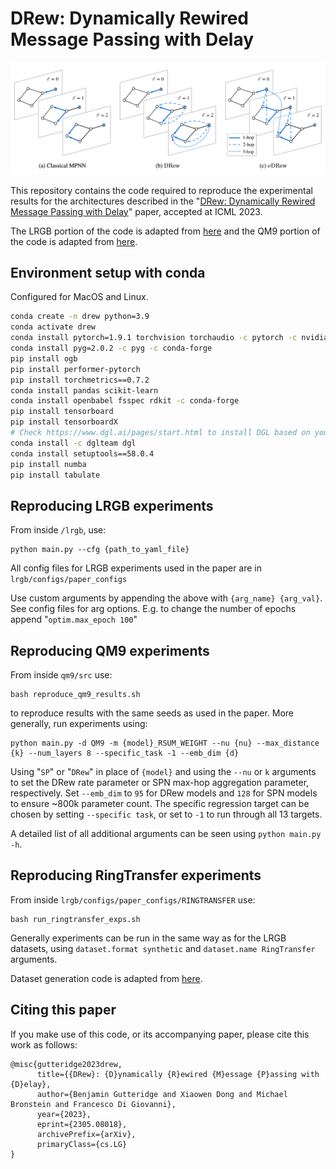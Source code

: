 # DRew: Dynamically Rewired Message Passing with Delay

![alt text](misc/drew_figure.png)

This repository contains the code required to reproduce the experimental results for the architectures described in the "[DRew: Dynamically Rewired Message Passing with Delay](https://arxiv.org/abs/2305.08018)" paper, accepted at ICML 2023.

The LRGB portion of the code is adapted from [here](https://github.com/vijaydwivedi75/lrgb) and the QM9 portion of the code is adapted from [here](https://github.com/radoslav11/SP-MPNN).

## Environment setup with conda
Configured for MacOS and Linux.
```bash
conda create -n drew python=3.9
conda activate drew
conda install pytorch=1.9.1 torchvision torchaudio -c pytorch -c nvidia   
conda install pyg=2.0.2 -c pyg -c conda-forge
pip install ogb
pip install performer-pytorch
pip install torchmetrics==0.7.2
conda install pandas scikit-learn
conda install openbabel fsspec rdkit -c conda-forge
pip install tensorboard
pip install tensorboardX
# Check https://www.dgl.ai/pages/start.html to install DGL based on your CUDA requirements
conda install -c dglteam dgl
conda install setuptools==58.0.4
pip install numba
pip install tabulate
```

## Reproducing LRGB experiments

From inside `/lrgb`, use:
```
python main.py --cfg {path_to_yaml_file}
```
All config files for LRGB experiments used in the paper are in `lrgb/configs/paper_configs`

Use custom arguments by appending the above with `{arg_name} {arg_val}`. See config files for arg options. 
E.g. to change the number of epochs append "`optim.max_epoch 100`"

## Reproducing QM9 experiments

From inside `qm9/src` use:

```
bash reproduce_qm9_results.sh
```

to reproduce results with the same seeds as used in the paper. More generally, run experiments using:

```
python main.py -d QM9 -m {model}_RSUM_WEIGHT --nu {nu} --max_distance {k} --num_layers 8 --specific_task -1 --emb_dim {d}
```

Using "`SP`" or "`DRew`" in place of `{model}` and using the `--nu` or `k` arguments to set the DRew rate parameter or SPN max-hop aggregation parameter, respectively.
Set `--emb_dim` to `95` for DRew models and `128` for SPN models to ensure ~800k parameter count.
The specific regression target can be chosen by setting `--specific task`, or set to `-1` to run through all 13 targets. 

A detailed list of all additional arguments can be seen using `python main.py -h`.


## Reproducing RingTransfer experiments
From inside `lrgb/configs/paper_configs/RINGTRANSFER` use:

```
bash run_ringtransfer_exps.sh
```

Generally experiments can be run in the same way as for the LRGB datasets, using `dataset.format synthetic` and `dataset.name RingTransfer` arguments.

Dataset generation code is adapted from [here](https://github.com/twitter-research/cwn/tree/main).


##  Citing this paper
If you make use of this code, or its accompanying paper,
please cite this work as follows:

```
@misc{gutteridge2023drew,
      title={{DRew}: {D}ynamically {R}ewired {M}essage {P}assing with {D}elay}, 
      author={Benjamin Gutteridge and Xiaowen Dong and Michael Bronstein and Francesco Di Giovanni},
      year={2023},
      eprint={2305.08018},
      archivePrefix={arXiv},
      primaryClass={cs.LG}
}
```
